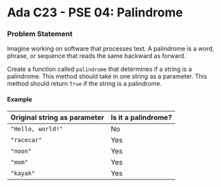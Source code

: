 # Ada C23 - PSE 04: Palindrome
### Problem Statement
Imagine working on software that processes text. A palindrome is a word,
phrase, or sequence that reads the same backward as forward.

Create a function called `palindrome` that determines if a string is
a palindrome. This method should take in one string as a parameter.
This method should return `True` if the string is a palindrome.

#### Example
| Original string as parameter | Is it a palindrome? |
| :--------------------------- | :------------------ |
| `"Hello, world!"`            | No                  |
| `"racecar"`                  | Yes                 |
| `"noon"`                     | Yes                 |
| `"mom"`                      | Yes                 |
| `"kayak"`                    | Yes                 |
